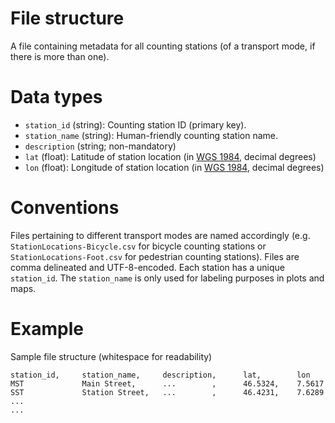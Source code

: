 # File structure
A file containing metadata for all counting stations (of a transport mode, if there is more than one).

# Data types
- `station_id` (string): Counting station ID (primary key).
- `station_name` (string): Human-friendly counting station name.
- `description` (string; non-mandatory)
- `lat` (float): Latitude of station location (in [WGS 1984](https://epsg.io/4326), decimal degrees)
- `lon` (float): Longitude of station location (in [WGS 1984](https://epsg.io/4326), decimal degrees)

# Conventions
Files pertaining to different transport modes are named accordingly (e.g. `StationLocations-Bicycle.csv` for bicycle counting stations or `StationLocations-Foot.csv` for pedestrian counting stations). Files are comma delineated and UTF-8-encoded. Each station has a unique `station_id`. The `station_name` is only used for labeling purposes in plots and maps.


# Example
Sample file structure (whitespace for readability)
```
station_id,     station_name,     description,      lat,        lon
MST             Main Street,      ...        ,      46.5324,    7.5617
SST             Station Street,   ...        ,      46.4231,    7.6289
...  
...
```
